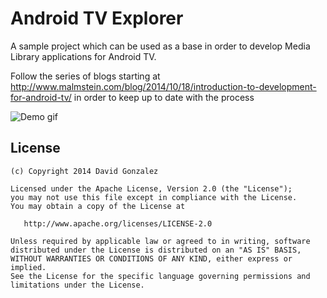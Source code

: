 Android TV Explorer
=============================

A sample project which can be used as a base in order to develop Media Library applications for Android TV.

Follow the series of blogs starting at http://www.malmstein.com/blog/2014/10/18/introduction-to-development-for-android-tv/
in order to keep up to date with the process

![Demo gif](https://raw.githubusercontent.com/malmstein/AndroidTVExplorer/master/art/home.png)
  
License
-------

    (c) Copyright 2014 David Gonzalez

    Licensed under the Apache License, Version 2.0 (the "License");
    you may not use this file except in compliance with the License.
    You may obtain a copy of the License at

       http://www.apache.org/licenses/LICENSE-2.0

    Unless required by applicable law or agreed to in writing, software
    distributed under the License is distributed on an "AS IS" BASIS,
    WITHOUT WARRANTIES OR CONDITIONS OF ANY KIND, either express or implied.
    See the License for the specific language governing permissions and
    limitations under the License.